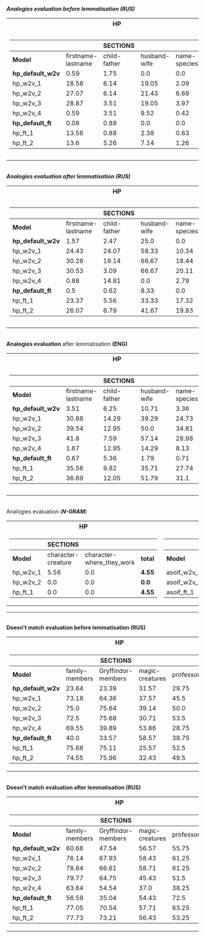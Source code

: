 
***Analogies evaluation before lemmatisation (RUS)***
<table>
<tr><th>HP</th><th>ASOIF</th></tr>
<tr><td>

|                        |         |   **SECTIONS**     |         |        |         |        
|---------------------------------|---------|--------|---------|--------|----------|
|**Model**| firstname-lastname|child-father | husband-wife|name-species|**total**|
| **hp_default_w2v**                  |  0.59   |  1.75  |  0.0    |  0.0   |  **0.42**    | 
| hp_w2v_1                        |  18.58  |  6.14  |  19.05  |  2.09  |  **13.4**    |
| hp_w2v_2                        |  27.07  |  6.14  |  21.43  |  6.69  |  **20.34**   |
| hp_w2v_3                        |  28.87  |  3.51  |  19.05  |  3.97  |  **19.87**   |
| hp_w2v_4                        |  0.59   |  3.51  |  9.52   |  0.42  |  **0.68**    | 
| **hp_default_ft**                   |  0.08   |  0.88  |  0.0    |  0.0   |  **0.08**    |
| hp_ft_1                         |  13.56  |  0.88  |  2.38   |  0.63  |  **8.57**    |
| hp_ft_2                         |  13.6   |  5.26  |  7.14   |  1.26  |  **8.83** |
</td><td>

|                        |         |   **SECTIONS**     |         |        |         |       | 
|---------------------------------|---------|--------|---------|------------------|----------|----------|
|**Model**| firstname-lastname|child-father | husband-wife|geo-name-location|houses-seats|**total**|
| **asoif_default_w2v**               |  0.44   |  1.97  |  5.0    |  0.0   |  0.0     |  **0.57**    | 
| asoif_w2v_1                     |  19.78  |  2.63  |  5.0    |  0.0   |  20.0    |  **17.61**   | 
| asoif_w2v_2                     |  27.58  |  4.61  |  15.0   |  0.0   |  20.0    |  **24.56**   | 
| asoif_w2v_3                     |  28.46  |  1.97  |  15.0   |  0.0   |  13.33   |  **25.1**    | 
| asoif_w2v_4                     |  0.4    |  3.29  |  0.0    |  0.0   |  0.0     |  **0.57**    | 
| **asoif_default_ft**                |  0.35   |  1.97  |  0.0    |  0.0   |  0.0     |  **0.42**    | 
| asoif_ft_1                      |  12.33  |  3.95  |  5.0    |  0.0   |  3.33    |  **11.04**   | 
| asoif_ft_2                      |  13.48  |  3.29  |  0.0    |  0.0   |  13.33   |  **12.07**   |
</td></tr> </table> 


\
***Analogies evaluation after lemmatisation (RUS)***
<table>
<tr><th>HP</th><th>ASOIF</th></tr>
<tr><td>

|                        |         |   **SECTIONS**     |         |        |         |        
|---------------------------------|---------|--------|---------|--------|----------|
|**Model**| firstname-lastname|child-father | husband-wife|name-species|**total**|
| **hp_default_w2v**                  |  1.57   |  2.47   |  25.0   |  0.0    |  **1.75**    |          | 
| hp_w2v_1                        |  24.43  |  24.07  |  58.33  |  10.34  |  **23.0**    |          | 
| hp_w2v_2                        |  30.28  |  19.14  |  66.67  |  18.44  |  **28.95**   |          | 
| hp_w2v_3                        |  30.53  |  3.09   |  66.67  |  20.11  |  **25.67**   |          | 
| hp_w2v_4                        |  0.88   |  14.81  |  0.0    |  2.79   |  **2.62**    |          | 
| **hp_default_ft**                   |  0.5    |  0.62   |  8.33   |  0.0    |  **0.42**    |          | 
| hp_ft_1                         |  23.37  |  5.56   |  33.33  |  17.32  |  **19.3**    |          | 
| hp_ft_2                         |  26.07  |  6.79   |  41.67  |  19.83  |  **22.55**   |          |
</td><td>

|                        |         |   **SECTIONS**     |         |        |         |       | 
|---------------------------------|---------|--------|---------|------------------|----------|----------|
|**Model**| firstname-lastname|child-father | husband-wife|geo-name-location|houses-seats|**total**|
| **asoif_default_w2v**               |  1.93   |  7.02   |  0.0    |  5.0    |  10.0    |  **2.35**    | 
| asoif_w2v_1                     |  26.98  |  2.63   |  15.0   |  7.5    |  26.67   |  **24.4**    | 
| asoif_w2v_2                     |  36.24  |  3.51   |  20.0   |  6.25   |  30.0    |  **32.66**   | 
| asoif_w2v_3                     |  32.62  |  4.39   |  5.0    |  12.5   |  26.67   |  **29.62**   | 
| asoif_w2v_4                     |  0.69   |  2.63   |  5.0    |  2.5    |  6.67    |  **1.07**    | 
| **asoif_default_ft**                |  2.33   |  2.63   |  5.0    |  0.0    |  3.33    |  **2.31**    | 
| asoif_ft_1                      |  23.86  |  2.63   |  15.0   |  6.25   |  20.0    |  **21.58**   | 
| asoif_ft_2                      |  27.33  |  2.63   |  15.0   |  5.0    |  13.33   |  **24.4**    |
</td></tr> </table>  

\
**Analogies evaluation** after lemmatisation **(ENG)**
<table>
<tr><th>HP</th><th>ASOIF</th></tr>
<tr><td>

|                        |         |   **SECTIONS**     |         |        |         |        
|---------------------------------|---------|--------|---------|--------|----------|
|**Model**| firstname-lastname|child-father | husband-wife|name-species|**total**|
**hp_default_w2v**              | 3.51 | 6.25 | 10.71 | 3.36 | **6.88**
hp_w2v_1              | 30.88 | 14.29 | 39.29 | 24.73 | **25.11**
hp_w2v_2              | 39.54 | 12.95 | 50.0 | 34.81 | **30.0**
hp_w2v_3              | 41.8 | 7.59 | 57.14 | 28.98 | **30.34**
hp_w2v_4              | 1.67 | 12.95 | 14.29 | 8.13 | **7.22**
**hp_default_ft**              | 0.67 | 5.36 | 1.79 | 0.71 | **0.87**
hp_ft_1              | 35.56 | 9.82 | 35.71 | 27.74 | **25.46**
hp_ft_2              | 36.69 | 12.05 | 51.79 | 31.1 | **28.4**
</td><td>

|                        |         |   **SECTIONS**     |         |        |         |       | 
|---------------------------------|---------|--------|---------|------------------|----------|----------|
|**Model**| firstname-lastname|child-father | husband-wife|geo-name-location|houses-seats|**total**|
**asoif_default_w2v**              | 8.78 | 2.22 | 6.67 | 4.76 | 20.0 | **8.15**
asoif_w2v_1              | 32.01 | 4.44 | 10.0 | 11.9 | 40.0 | **28.44**
asoif_w2v_2              | 42.36 | 3.89 | 10.0 | 19.64 | 33.33 | **37.71**
asoif_w2v_3              | 40.62 | 5.0 | 6.67 | 22.62 | 40.0 | **36.41**
asoif_w2v_4              | 1.27 | 6.67 | 6.67 | 11.9 | 30.0 | **2.67**
**asoif_default_ft**              | 1.06 | 1.67 | 3.33 | 3.57 | 3.33 | **1.33**
asoif_ft_1              | 34.04 | 0.0 | 6.67 | 13.69 | 46.67 | **29.81**
asoif_ft_2              | 35.09 | 1.11 | 3.33 | 11.9 | 26.67 | **30.44**
</td></tr> </table>


\
Analogies evaluation (***N-GRAM***)
<table>
<tr><th>HP</th><th>ASOIF</th></tr>
<tr><td>

|         |   **SECTIONS**     |         |        |
|---------------------------------|---------|--------|---------|
|**Model**|character-creature|character-where_they_work|**total**|
|hp_w2v_1              | 5.56 | 0.0 | **4.55**|
|hp_w2v_2              | 0.0 | 0.0 | **0.0**|
|hp_ft_1              | 0.0 | 0.0 | **4.55**|
</td><td>

|         |   **SECTIONS**     |         |        |
|---------------------------------|---------|--------|---------|
|**Model**|name-nickname|character-where_they_work|**total**|
asoif_w2v_1              | 2.22 | 0.0 | **2.22**
asoif_w2v_2              | 2.22 | 0.0 | **2.22**
asoif_ft_1              | 0.0 | 0.0 | **0.0**
</td></tr> </table>  

------
\
**Doesn't match evaluation before lemmatisation (RUS)**
<table>
<tr><th>HP</th><th>ASOIF</th></tr>
<tr><td>

|                        |         |   **SECTIONS**     |         |        |         |        
|---------------------------------|---------|--------|---------|--------|----------|
|**Model**| family-members|Gryffindor-members | magic-creatures|professors|**total**|
| **hp_default_w2v**                  |  23.64  |  23.39  |  31.57  |  29.75  |  **34.69**   | 
| hp_w2v_1                        |  73.18  |  64.36  |  37.57  |  45.5   |  **55.99**   | 
| hp_w2v_2                        |  75.0   |  75.64  |  39.14  |  50.0   |  **61.09**   | 
| hp_w2v_3                        |  72.5   |  75.68  |  30.71  |  53.5   |  **60.33**   | 
| hp_w2v_4                        |  69.55  |  39.89  |  53.86  |  28.75  |  **42.39**   | 
| **hp_default_ft**                   |  40.0   |  33.57  |  58.57  |  38.75  |  **41.92**   | 
| hp_ft_1                         |  75.68  |  75.11  |  25.57  |  52.5   |  **60.99**   | 
| hp_ft_2                         |  74.55  |  75.96  |  32.43  |  49.5   |  **62.25**   |
</td><td>

|                        |         |   **SECTIONS**     |         |        |         |        
|---------------------------------|---------|--------|---------|--------|----------|
|**Model**| family-siblings|names-of-houses | Stark clan|free cities|**total**|
| **asoif_default_w2v**               |  45.0   |  71.57  |  33.12  |  55.43  |  **62.03**   | 
| asoif_w2v_1                     |  68.12  |  63.76  |  67.05  |  62.71  |  **65.93**   | 
| asoif_w2v_2                     |  74.38  |  63.09  |  69.02  |  58.57  |  **67.11**   | 
| asoif_w2v_3                     |  79.38  |  62.27  |  75.8   |  61.57  |  **67.58**   | 
| asoif_w2v_4                     |  35.0   |  60.8   |  37.41  |  51.86  |  **57.35**   | 
| **asoif_default_ft**                |  46.25  |  64.63  |  48.66  |  66.43  |  **61.59**   | 
| asoif_ft_1                      |  70.62  |  59.51  |  72.32  |  80.0   |  **66.82**   | 
| asoif_ft_2                      |  81.88  |  61.07  |  76.79  |  78.29  |  **68.58**   |
</td></tr> </table>  

\
**Doesn't match evaluation after lemmatisation (RUS)**
<table>
<tr><th>HP</th><th>ASOIF</th></tr>
<tr><td>

|                        |         |   **SECTIONS**     |         |        |         |        
|---------------------------------|---------|--------|---------|--------|----------|
|**Model**| family-members|Gryffindor-members | magic-creatures|professors|**total**|
| **hp_default_w2v**                  |  60.68  |  47.54  |  56.57  |  55.75  |  **53.59**   | 
| hp_w2v_1                        |  76.14  |  67.93  |  58.43  |  61.25  |  **60.44**   |
| hp_w2v_2                        |  78.64  |  66.61  |  58.71  |  61.25  |  **59.87**   | 
| hp_w2v_3                        |  79.77  |  64.75  |  45.43  |  51.5   |  **57.01**   | 
| hp_w2v_4                        |  63.64  |  54.54  |  37.0   |  38.25  |  **48.73**   |
| **hp_default_ft**                   |  56.59  |  35.04  |  54.43  |  72.5   |  **46.5**    |
| hp_ft_1                         |  77.05  |  70.54  |  57.71  |  63.25  |  **60.27**   |
| hp_ft_2                         |  77.73  |  73.21  |  56.43  |  53.25  |  **61.54**   |
</td><td>

|                        |         |   **SECTIONS**     |         |        |         |        
|---------------------------------|---------|--------|---------|--------|----------|
|**Model**| family-siblings|names-of-houses | Stark clan|free cities|**total**|
| **asoif_default_w2v**               |  38.75  |  79.04  |  57.5   |  64.71  |  **72.35**   |
| asoif_w2v_1                     |  71.88  |  62.47  |  87.5   |  86.0   |  **70.75**   |
| asoif_w2v_2                     |  70.0   |  61.65  |  86.52  |  88.29  |  **70.67**   |
| asoif_w2v_3                     |  68.12  |  57.24  |  81.88  |  88.43  |  **67.1**    |
| asoif_w2v_4                     |  67.5   |  71.59  |  82.68  |  76.43  |  **73.77**   |          | 
| **asoif_default_ft**                |  73.75  |  78.39  |  80.98  |  70.86  |  **75.77**   |          | 
| asoif_ft_1                      |  72.5   |  60.36  |  80.18  |  82.71  |  **69.42**   |
| asoif_ft_2                      |  70.62  |  59.62  |  78.66  |  87.14  |  **68.41**   |
